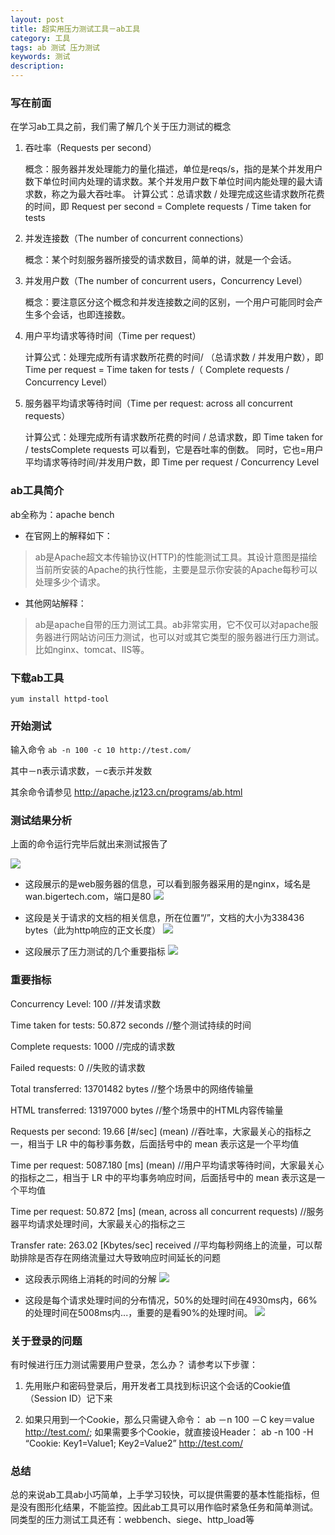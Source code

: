 ```yaml
---
layout: post
title: 超实用压力测试工具－ab工具
category: 工具
tags: ab 测试 压力测试
keywords: 测试
description:
---
```


### 写在前面

在学习ab工具之前，我们需了解几个关于压力测试的概念

1. 吞吐率（Requests per second）

    概念：服务器并发处理能力的量化描述，单位是reqs/s，指的是某个并发用户数下单位时间内处理的请求数。某个并发用户数下单位时间内能处理的最大请求数，称之为最大吞吐率。
    计算公式：总请求数 / 处理完成这些请求数所花费的时间，即
    Request per second = Complete requests / Time taken for tests

2. 并发连接数（The number of concurrent connections）

    概念：某个时刻服务器所接受的请求数目，简单的讲，就是一个会话。

3. 并发用户数（The number of concurrent users，Concurrency Level）

    概念：要注意区分这个概念和并发连接数之间的区别，一个用户可能同时会产生多个会话，也即连接数。

4. 用户平均请求等待时间（Time per request）

    计算公式：处理完成所有请求数所花费的时间/ （总请求数 / 并发用户数），即Time per request = Time taken for tests /（ Complete requests / Concurrency Level）

5. 服务器平均请求等待时间（Time per request: across all concurrent requests）

    计算公式：处理完成所有请求数所花费的时间 / 总请求数，即
    Time taken for / testsComplete requests
    可以看到，它是吞吐率的倒数。
    同时，它也=用户平均请求等待时间/并发用户数，即
    Time per request / Concurrency Level

### ab工具简介

ab全称为：apache bench

* 在官网上的解释如下：
> ab是Apache超文本传输协议(HTTP)的性能测试工具。其设计意图是描绘当前所安装的Apache的执行性能，主要是显示你安装的Apache每秒可以处理多少个请求。

* 其他网站解释：
> ab是apache自带的压力测试工具。ab非常实用，它不仅可以对apache服务器进行网站访问压力测试，也可以对或其它类型的服务器进行压力测试。比如nginx、tomcat、IIS等。

### 下载ab工具

`yum install httpd-tool`

### 开始测试
输入命令
`ab -n 100 -c 10 http://test.com/`

其中－n表示请求数，－c表示并发数

其余命令请参见 http://apache.jz123.cn/programs/ab.html

### 测试结果分析
上面的命令运行完毕后就出来测试报告了

![](http://upload-images.jianshu.io/upload_images/539132-78416e4b8ec72659.png?imageMogr2/auto-orient/strip%7CimageView2/2/w/1240)

* 这段展示的是web服务器的信息，可以看到服务器采用的是nginx，域名是wan.bigertech.com，端口是80
![](http://upload-images.jianshu.io/upload_images/539132-b3dc1723132b9864.png?imageMogr2/auto-orient/strip%7CimageView2/2/w/1240)

* 这段是关于请求的文档的相关信息，所在位置“/”，文档的大小为338436 bytes（此为http响应的正文长度）
![](http://upload-images.jianshu.io/upload_images/539132-6121e41e28e3d7d1.png?imageMogr2/auto-orient/strip%7CimageView2/2/w/1240)

* 这段展示了压力测试的几个重要指标
![](http://upload-images.jianshu.io/upload_images/539132-203027b45f8eb569.png?imageMogr2/auto-orient/strip%7CimageView2/2/w/1240)


### 重要指标
Concurrency Level: 100
//并发请求数

Time taken for tests: 50.872 seconds
//整个测试持续的时间

Complete requests: 1000
//完成的请求数

Failed requests: 0
//失败的请求数

Total transferred: 13701482 bytes
//整个场景中的网络传输量

HTML transferred: 13197000 bytes
//整个场景中的HTML内容传输量

Requests per second: 19.66 [#/sec] (mean)
//吞吐率，大家最关心的指标之一，相当于 LR 中的每秒事务数，后面括号中的 mean 表示这是一个平均值

Time per request: 5087.180 [ms] (mean)
//用户平均请求等待时间，大家最关心的指标之二，相当于 LR 中的平均事务响应时间，后面括号中的 mean 表示这是一个平均值

Time per request: 50.872 [ms] (mean, across all concurrent requests)
//服务器平均请求处理时间，大家最关心的指标之三

Transfer rate: 263.02 [Kbytes/sec] received
//平均每秒网络上的流量，可以帮助排除是否存在网络流量过大导致响应时间延长的问题

* 这段表示网络上消耗的时间的分解
![](http://upload-images.jianshu.io/upload_images/539132-04c414bde19255a1.png?imageMogr2/auto-orient/strip%7CimageView2/2/w/1240)

* 这段是每个请求处理时间的分布情况，50%的处理时间在4930ms内，66%的处理时间在5008ms内...，重要的是看90%的处理时间。
![](http://upload-images.jianshu.io/upload_images/539132-b98dc6d06438b95d.png?imageMogr2/auto-orient/strip%7CimageView2/2/w/1240)

### 关于登录的问题
有时候进行压力测试需要用户登录，怎么办？
请参考以下步骤：

1. 先用账户和密码登录后，用开发者工具找到标识这个会话的Cookie值（Session ID）记下来

2. 如果只用到一个Cookie，那么只需键入命令：
ab －n 100 －C key＝value http://test.com/;
如果需要多个Cookie，就直接设Header：
ab -n 100 -H “Cookie: Key1=Value1; Key2=Value2” http://test.com/

### 总结
总的来说ab工具ab小巧简单，上手学习较快，可以提供需要的基本性能指标，但是没有图形化结果，不能监控。因此ab工具可以用作临时紧急任务和简单测试。
同类型的压力测试工具还有：webbench、siege、http_load等
